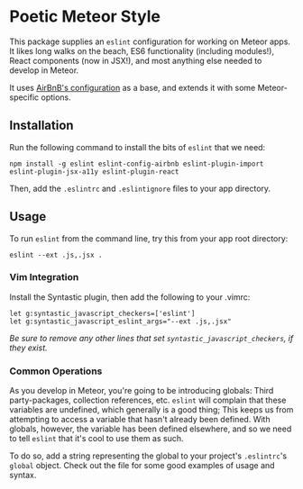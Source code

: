 # Poetic Meteor Style

This package supplies an `eslint` configuration for working on Meteor apps.
It likes long walks on the beach, ES6 functionality (including modules!),
React components (now in JSX!), and most anything else needed to develop in
Meteor.

It uses [AirBnB's configuration](https://github.com/airbnb/javascript) as a
 base, and extends it with some Meteor-specific options.

## Installation
Run the following command to install the bits of `eslint` that we need:

`npm install -g eslint eslint-config-airbnb eslint-plugin-import eslint-plugin-jsx-a11y eslint-plugin-react`

Then, add the `.eslintrc` and `.eslintignore` files to your app directory.

## Usage
To run `eslint` from the command line, try this from your app root directory:

`eslint --ext .js,.jsx .`


### Vim Integration
Install the Syntastic plugin, then add the following to your .vimrc:

```
let g:syntastic_javascript_checkers=['eslint']
let g:syntastic_javascript_eslint_args="--ext .js,.jsx"
```

*Be sure to remove any other lines that set `syntastic_javascript_checkers`,
 if they exist.*

### Common Operations

As you develop in Meteor, you're going to be introducing globals:
Third party-packages, collection references, etc. `eslint` will complain that
these variables are undefined, which generally is a good thing; This keeps us
from attempting to access a variable that hasn't already been defined. With
globals, however, the variable has been defined elsewhere, and so we need to
tell `eslint` that it's cool to use them as such.

To do so, add a string representing the global to your project's `.eslintrc`'s
`global` object. Check out the file for some good examples of usage and syntax.
